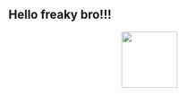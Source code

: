 ## Hello freaky bro!!!
<div id="header" align="center">
  <img src="https://tenor.com/view/happy-cat-silly-cat-happy-cat-smile-gif-11748501437476694103" width="100"/>
</div>
